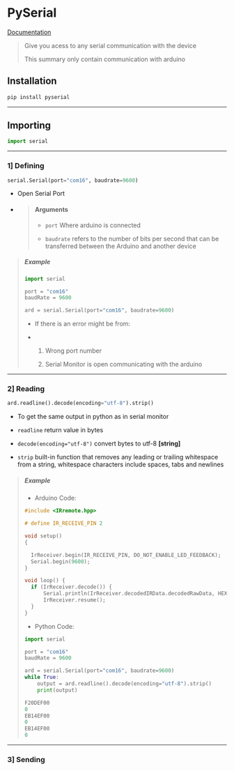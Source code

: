 # PySerial

[Documentation](https://pyserial.readthedocs.io/en/latest/pyserial.html)

> Give you acess to any serial communication with the device
> 
> This summary only contain communication with arduino

## Installation

```cmd
pip install pyserial
```

---

## Importing

```python
import serial
```

--- 

### 1] Defining

```python
serial.Serial(port="com16", baudrate=9600)
```

- Open Serial Port

- > #### Arguments
  > 
  > - `port` Where arduino is connected
  > 
  > - `baudrate` refers to the number of bits per second that can be transferred between the Arduino and another device

> ##### Example
> 
> ```python
> import serial
> 
> port = "com16"
> baudRate = 9600
> 
> ard = serial.Serial(port="com16", baudrate=9600)
> ```
> 
> - If there is an error might be from:
> 
> - 1. Wrong port number
>   
>   2. Serial Monitor is open communicating with the arduino

---

### 2] Reading

```python
ard.readline().decode(encoding="utf-8").strip()
```

- To get the same output in python as in serial monitor

- `readline` return value in bytes

- `decode(encoding="utf-8")` convert bytes to utf-8 **[string]**

- `strip` built-in function that removes any leading or trailing whitespace from a string, whitespace characters include spaces, tabs and newlines

> ##### Example
> 
> - Arduino Code:
> 
> ```c
> #include <IRremote.hpp>
> 
> # define IR_RECEIVE_PIN 2
> 
> void setup()
> {
> 
>   IrReceiver.begin(IR_RECEIVE_PIN, DO_NOT_ENABLE_LED_FEEDBACK);
>   Serial.begin(9600);
> }
> 
> void loop() {
>   if (IrReceiver.decode()) {
>       Serial.println(IrReceiver.decodedIRData.decodedRawData, HEX);
>       IrReceiver.resume(); 
>   }
> }
> ```
> 
> - Python Code:
> 
> ```python
> import serial
> 
> port = "com16"
> baudRate = 9600
> 
> ard = serial.Serial(port="com16", baudrate=9600)
> while True:
>     output = ard.readline().decode(encoding="utf-8").strip()
>     print(output)
> 
> ```
> 
> ```python
> F20DEF00
> 0
> EB14EF00
> 0
> EB14EF00
> 0
> ```

--- 

### 3] Sending


